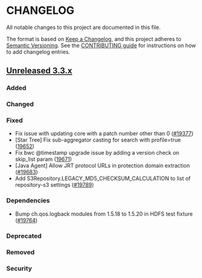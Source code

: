 # CHANGELOG
All notable changes to this project are documented in this file.

The format is based on [Keep a Changelog](https://keepachangelog.com/en/1.0.0/), and this project adheres to [Semantic Versioning](https://semver.org/spec/v2.0.0.html). See the [CONTRIBUTING guide](./CONTRIBUTING.md#Changelog) for instructions on how to add changelog entries.

## [Unreleased 3.3.x]
### Added

### Changed

### Fixed
- Fix issue with updating core with a patch number other than 0 ([#19377](https://github.com/opensearch-project/OpenSearch/pull/19377))
- [Star Tree] Fix sub-aggregator casting for search with profile=true ([19652](https://github.com/opensearch-project/OpenSearch/pull/19652))
- Fix bwc @timestamp upgrade issue by adding a version check on skip_list param ([19671](https://github.com/opensearch-project/OpenSearch/pull/19671))
- [Java Agent] Allow JRT protocol URLs in protection domain extraction ([#19683](https://github.com/opensearch-project/OpenSearch/pull/19683))
- Add S3Repository.LEGACY_MD5_CHECKSUM_CALCULATION to list of repository-s3 settings ([#19789](https://github.com/opensearch-project/OpenSearch/pull/19789))

### Dependencies
- Bump ch.qos.logback modules from 1.5.18 to 1.5.20 in HDFS test fixture ([#19764](https://github.com/opensearch-project/OpenSearch/pull/19764))

### Deprecated

### Removed

### Security

[Unreleased 3.3.x]: https://github.com/opensearch-project/OpenSearch/compare/e972d15...3.3

